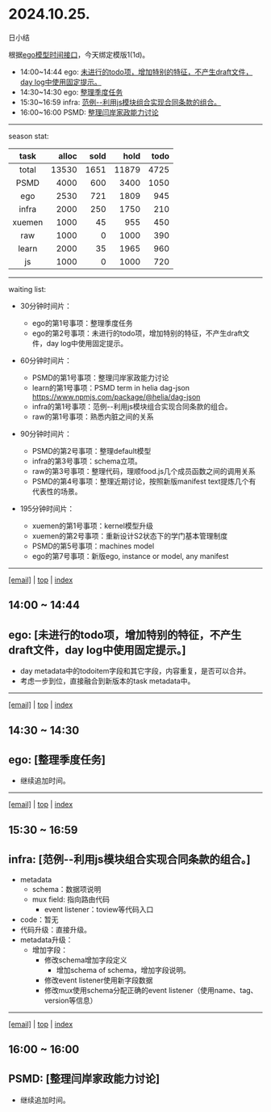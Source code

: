 # 2024.10.25.
日小结

<a id="top"></a>
根据[ego模型时间接口](https://gitee.com/hyg/blog/blob/master/timeflow.md)，今天绑定模版1(1d)。

<a id="index"></a>
- 14:00~14:44	ego: [未进行的todo项，增加特别的特征，不产生draft文件，day log中使用固定提示。](#20241025140000)
- 14:30~14:30	ego: [整理季度任务](#20241025143000)
- 15:30~16:59	infra: [范例--利用js模块组合实现合同条款的组合。](#20241025153000)
- 16:00~16:00	PSMD: [整理闫岸家政能力讨论](#20241025160000)

---
season stat:

| task | alloc | sold | hold | todo |
| :---: | ---: | ---: | ---: | ---: |
| total | 13530 | 1651 | 11879 | 4725 |
| PSMD | 4000 | 600 | 3400 | 1050 |
| ego | 2530 | 721 | 1809 | 945 |
| infra | 2000 | 250 | 1750 | 210 |
| xuemen | 1000 | 45 | 955 | 450 |
| raw | 1000 | 0 | 1000 | 390 |
| learn | 2000 | 35 | 1965 | 960 |
| js | 1000 | 0 | 1000 | 720 |

---
waiting list:


- 30分钟时间片：
  - ego的第1号事项：整理季度任务
  - ego的第2号事项：未进行的todo项，增加特别的特征，不产生draft文件，day log中使用固定提示。

- 60分钟时间片：
  - PSMD的第1号事项：整理闫岸家政能力讨论
  - learn的第1号事项：PSMD term in helia dag-json https://www.npmjs.com/package/@helia/dag-json
  - infra的第1号事项：范例--利用js模块组合实现合同条款的组合。
  - raw的第1号事项：熟悉内脏之间的关系

- 90分钟时间片：
  - PSMD的第2号事项：整理default模型
  - infra的第3号事项：schema立项。
  - raw的第3号事项：整理代码，理顺food.js几个成员函数之间的调用关系
  - PSMD的第4号事项：整理近期讨论，按照新版manifest text提炼几个有代表性的场景。

- 195分钟时间片：
  - xuemen的第1号事项：kernel模型升级
  - xuemen的第2号事项：重新设计S2状态下的学门基本管理制度
  - PSMD的第5号事项：machines model
  - ego的第7号事项：新版ego, instance or model, any manifest

---
<a href="mailto:huangyg@mars22.com?subject=关于2024.10.25.[未进行的todo项，增加特别的特征，不产生draft文件，day log中使用固定提示。]任务&body=日期: 2024.10.25.%0D%0A序号: 5%0D%0A手稿:../../draft/2024/10/20241025.01.md%0D%0A---请勿修改邮件主题及以上内容 从下一行开始写您的想法---%0D%0A">[email]</a> | [top](#top) | [index](#index)
<a id="20241025140000"></a>
## 14:00 ~ 14:44
## ego: [未进行的todo项，增加特别的特征，不产生draft文件，day log中使用固定提示。]

- day metadata中的todoitem字段和其它字段，内容重复，是否可以合并。
- 考虑一步到位，直接融合到新版本的task metadata中。

---
<a href="mailto:huangyg@mars22.com?subject=关于2024.10.25.[整理季度任务]任务&body=日期: 2024.10.25.%0D%0A序号: 6%0D%0A手稿:../../draft/2024/10/20241025.02.md%0D%0A---请勿修改邮件主题及以上内容 从下一行开始写您的想法---%0D%0A">[email]</a> | [top](#top) | [index](#index)
<a id="20241025143000"></a>
## 14:30 ~ 14:30
## ego: [整理季度任务]

- 继续追加时间。

---
<a href="mailto:huangyg@mars22.com?subject=关于2024.10.25.[范例--利用js模块组合实现合同条款的组合。]任务&body=日期: 2024.10.25.%0D%0A序号: 7%0D%0A手稿:../../draft/2024/10/20241025.a.md%0D%0A---请勿修改邮件主题及以上内容 从下一行开始写您的想法---%0D%0A">[email]</a> | [top](#top) | [index](#index)
<a id="20241025153000"></a>
## 15:30 ~ 16:59
## infra: [范例--利用js模块组合实现合同条款的组合。]

- metadata
    - schema：数据项说明
    - mux field: 指向路由代码
        - event listener：toview等代码入口
- code：暂无
- 代码升级：直接升级。
- metadata升级：
    - 增加字段：
        - 修改schema增加字段定义
            - 增加schema of schema，增加字段说明。
        - 修改event listener使用新字段数据
        - 修改mux使用schema分配正确的event listener（使用name、tag、version等信息）
---
<a href="mailto:huangyg@mars22.com?subject=关于2024.10.25.[整理闫岸家政能力讨论]任务&body=日期: 2024.10.25.%0D%0A序号: 9%0D%0A手稿:../../draft/2024/10/20241025.03.md%0D%0A---请勿修改邮件主题及以上内容 从下一行开始写您的想法---%0D%0A">[email]</a> | [top](#top) | [index](#index)
<a id="20241025160000"></a>
## 16:00 ~ 16:00
## PSMD: [整理闫岸家政能力讨论]

- 继续追加时间。
